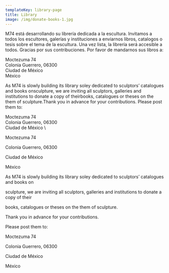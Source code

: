 ```yaml
---
templateKey: library-page
title: Library
image: /img/donate-books-1.jpg
---
```

M74 está desarrollando su librería dedicada a la escultura. Invitamos a todos los escultores, galerías y instituciones a enviarnos libros, catalogos o tesis sobre el tema de la escultura. Una vez lista, la librería será accesible a todos. Gracias por sus contribuciones. Por favor de mandarnos sus libros a:

Moctezuma 74 \
Colonia Guerrero, 06300 \
Ciudad de México \
México


As M74 is slowly building its library soley dedicated to sculptors’ catalogues and books onsculpture, we are inviting all sculptors, galleries and institutions to donate a copy of theirbooks, catalogues or theses on the them of sculpture.Thank you in advance for your contributions. Please post them to:

Moctezuma 74 \
Colonia Guerrero, 06300 \
Ciudad de México \


Moctezuma 74

Colonia Guerrero, 06300

Ciudad de México

México



As M74 is slowly building its library soley dedicated to sculptors’ catalogues and books on

sculpture, we are inviting all sculptors, galleries and institutions to donate a copy of their

books, catalogues or theses on the them of sculpture.

Thank you in advance for your contributions.

Please post them to:



Moctezuma 74

Colonia Guerrero, 06300

Ciudad de México

México
